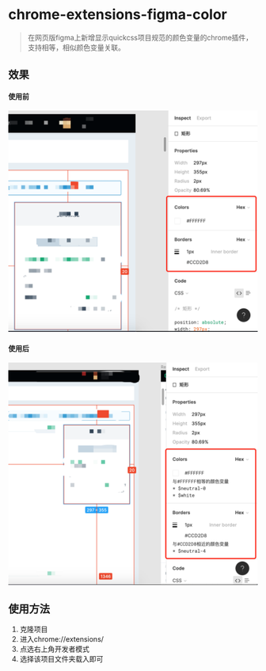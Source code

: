 # chrome-extensions-figma-color

> 在网页版figma上新增显示quickcss项目规范的颜色变量的chrome插件，支持相等，相似颜色变量关联。

## 效果

#### 使用前
![before](./src/images/before.png)

#### 使用后
![after](./src/images/after.png)


## 使用方法

1. 克隆项目
2. 进入chrome://extensions/ 
3. 点选右上角开发者模式
4. 选择该项目文件夹载入即可






